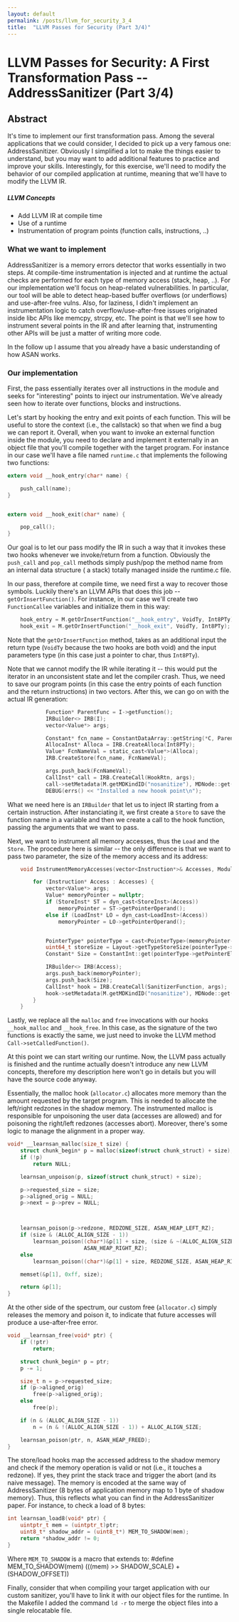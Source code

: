 ```yaml
---
layout: default
permalink: /posts/llvm_for_security_3_4
title:  "LLVM Passes for Security (Part 3/4)"
---
```



# LLVM Passes for Security: A First Transformation Pass -- AddressSanitizer  (Part 3/4)


## Abstract

It's time to implement our first transformation pass. Among the several applications that we could consider, I decided to pick up a very famous one: AddressSanitizer. Obviously I simplified a lot to make the things easier to understand, but you may want to add additional features to practice and improve your skills. Interestingly, for this exercise, we'll need to modify the behavior of our compiled application at runtime, meaning that we'll have to modify the LLVM IR.

##### LLVM Concepts

- Add LLVM IR at compile time
- Use of a runtime
- Instrumentation of program points (function calls, instructions, ..)

### What we want to implement

AddressSanitizer is a memory errors detector that works essentially in two steps. At compile-time instrumentation is injected and at runtime the actual checks are performed for each type of memory access (stack, heap, ..). For our implementation we'll focus on heap-related vulnerabilities. In particular, our tool will be able to detect heap-based buffer overflows (or underflows) and use-after-free vulns. Also, for laziness, I didn't implement an instrumentation logic to catch overflow/use-after-free issues originated inside libc APIs like memcpy, strcpy, etc. The point is that we'll see how to instrument several points in the IR and after learning that, instrumenting other APIs will be just a matter of writing more code.

In the follow up I assume that you already have a basic understanding of how ASAN works.

### Our implementation

First, the pass essentially iterates over all instructions in the module and seeks for "interesting" points to inject our instrumentation. We've already seen how to iterate over functions, blocks and instructions. 

Let's start by hooking the entry and exit points of each function. This will be useful to store the context (i.e., the callstack) so that when we find a bug we can report it. Overall, when you want to invoke an external function inside the module, you need to declare and implement it externally in an object file that you'll compile together with the target program. For instance in our case we'll have a file named `runtime.c` that implements the following two functions:

```c
extern void __hook_entry(char* name) {

    push_call(name);
}


extern void __hook_exit(char* name) {

    pop_call();
}
```
Our goal is to let our pass modify the IR in such a way that it invokes these two hooks whenever we invoke/return from a function. Obviously the `push_call` and `pop_call` methods simply push/pop the method name from an internal data structure ( a stack) totally managed inside the runtime.c file.


In our pass, therefore at compile time, we need first a way to recover those symbols. Luckily there's an LLVM APIs that does this job -- `getOrInsertFunction()`. For instance, in our case we'll create two `FunctionCallee` variables and initialize them in this way:

```c
    hook_entry = M.getOrInsertFunction("__hook_entry", VoidTy, Int8PTy);
    hook_exit = M.getOrInsertFunction("__hook_exit", VoidTy, Int8PTy);
```

Note that the `getOrInsertFunction` method, takes as an additional input the return type (`VoidTy` because the two hooks are both void) and the input parameters type (in this case just a pointer to char, thus `Int8PTy`).

Note that we cannot modify the IR while iterating it -- this would put the iterator in an unconsistent state and let the compiler crash. Thus, we need to save our program points (in this case the entry points of each function and the return instructions) in two vectors.
After this, we can go on with the actual IR generation:

```c
            Function* ParentFunc = I->getFunction();
            IRBuilder<> IRB(I);
            vector<Value*> args;

            Constant* fcn_name = ConstantDataArray::getString(*C, ParentFunc->getName(), true);
            AllocaInst* Alloca = IRB.CreateAlloca(Int8PTy);
            Value* FcnNameVal = static_cast<Value*>(Alloca);
            IRB.CreateStore(fcn_name, FcnNameVal);

            args.push_back(FcnNameVal);
            CallInst* call = IRB.CreateCall(HookRtn, args);
            call->setMetadata(M.getMDKindID("nosanitize"), MDNode::get(*C, None));
            DEBUG(errs() << "Installed a new hoook point\n");

```

What we need here is an `IRBuilder` that let us to inject IR starting from a certain instruction. After instanciating it, we first create a `Store` to save the function name in a variable and then we create a call to the hook function, passing the arguments that we want to pass.

Next, we want to instrument all memory accesses, thus the `Load` and the `Store`. The procedure here is similar -- the only difference is that we want to pass two parameter, the size of the memory access and its address:

```c
    void InstrumentMemoryAccesses(vector<Instruction*>& Accesses, Module& M, FunctionCallee SanitizerFunction) {

        for (Instruction* Access : Accesses) {
            vector<Value*> args;
            Value* memoryPointer = nullptr;
            if (StoreInst* ST = dyn_cast<StoreInst>(Access))
                memoryPointer = ST->getPointerOperand();
            else if (LoadInst* LO = dyn_cast<LoadInst>(Access))
                memoryPointer = LO->getPointerOperand();


            PointerType* pointerType = cast<PointerType>(memoryPointer->getType());
            uint64_t storeSize = Layout->getTypeStoreSize(pointerType->getPointerElementType());
            Constant* Size = ConstantInt::get(pointerType->getPointerElementType(), storeSize);

            IRBuilder<> IRB(Access);
            args.push_back(memoryPointer);
            args.push_back(Size);
            CallInst* hook = IRB.CreateCall(SanitizerFunction, args);
            hook->setMetadata(M.getMDKindID("nosanitize"), MDNode::get(*C, None));
        }
    }

```

Lastly, we replace all the `malloc` and `free` invocations with our hooks `__hook_malloc` and `__hook_free`. In this case, as the signature of the two functions is exactly the same, we just need to invoke the LLVM method `Call->setCalledFunction()`.


At this point we can start writing our runtime. Now, the LLVM pass actually is finished and the runtime actually doesn't introduce any new LLVM concepts, therefore my description here won't go in details but you will have the source code anyway.

Essentially, the malloc hook (`allocator.c`) allocates more memory than the amount requested by the target program. This is needed to allocate the left/right redzones in the shadow memory. The instrumented malloc is responsible for unpoisoning the user data (accesses are allowed) and for poisoning the right/left redzones (accesses abort). Moreover, there's some logic to manage the alignment in a proper way.

```c
void* __learnsan_malloc(size_t size) {
    struct chunk_begin* p = malloc(sizeof(struct chunk_struct) + size);
    if (!p)
        return NULL;

    learnsan_unpoison(p, sizeof(struct chunk_struct) + size);

    p->requested_size = size;
    p->aligned_orig = NULL;
    p->next = p->prev = NULL;



    learnsan_poison(p->redzone, REDZONE_SIZE, ASAN_HEAP_LEFT_RZ);
    if (size & (ALLOC_ALIGN_SIZE - 1))
        learnsan_poison((char*)&p[1] + size, (size & ~(ALLOC_ALIGN_SIZE - 1) + 8 - size + REDZONE_SIZE),
                        ASAN_HEAP_RIGHT_RZ);
    else
        learnsan_poison((char*)&p[1] + size, REDZONE_SIZE, ASAN_HEAP_RIGHT_RZ);

    memset(&p[1], 0xff, size);

    return &p[1];
}
```

At the other side of the spectrum, our custom free (`allocator.c`) simply releases the memory and poison it, to indicate that future accesses will produce a use-after-free error.

```c
void __learnsan_free(void* ptr) {
    if (!ptr)
        return;

    struct chunk_begin* p = ptr;
    p -= 1;

    size_t n = p->requested_size;
    if (p->aligned_orig)
        free(p->aligned_orig);
    else
        free(p);

    if (n & (ALLOC_ALIGN_SIZE - 1))
        n = (n & !(ALLOC_ALIGN_SIZE - 1)) + ALLOC_ALIGN_SIZE;

    learnsan_poison(ptr, n, ASAN_HEAP_FREED);
}
```

The store/load hooks map the accessed address to the shadow memory and check if the memory operation is valid or not (i.e., it touches a redzone). If yes, they print the stack trace and trigger the abort (and its naive message).
The memory is encoded at the same way of AddressSanitizer (8 bytes of application memory map to 1 byte of shadow memory). Thus, this reflects what you can find in the AddressSanitizer paper. For instance, to check a load of 8 bytes:

```c
int learnsan_load8(void* ptr) {
    uintptr_t mem = (uintptr_t)ptr;
    uint8_t* shadow_addr = (uint8_t*) MEM_TO_SHADOW(mem);
    return *shadow_addr != 0;
}
```
Where `MEM_TO_SHADOW` is a macro that extends to:
    #define MEM_TO_SHADOW(mem) (((mem) >> SHADOW_SCALE) + (SHADOW_OFFSET))



Finally, consider that when compiling your target application with our custom sanitizer, you'll have to link it with our object files for the runtime. In the Makefile I added the command `ld -r` to merge the object files into a single relocatable file. 


